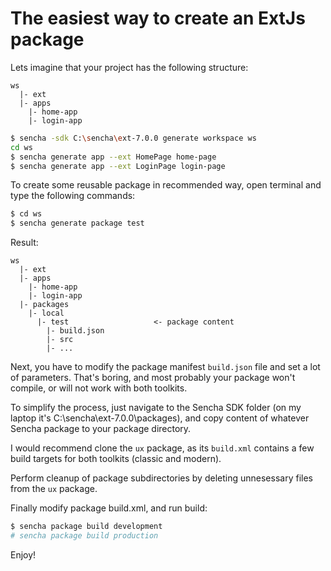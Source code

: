 ﻿# The easiest way to create an ExtJs package

Lets imagine that your project has the following structure:

```
ws
  |- ext
  |- apps
    |- home-app
    |- login-app
```

```bash
$ sencha -sdk C:\sencha\ext-7.0.0 generate workspace ws
cd ws
$ sencha generate app --ext HomePage home-page
$ sencha generate app --ext LoginPage login-page
```

To create some reusable package in recommended way, open terminal and type the following commands:

```bash
$ cd ws
$ sencha generate package test
```

Result:

```
ws
  |- ext
  |- apps
    |- home-app
    |- login-app
  |- packages
    |- local
      |- test                   <- package content
        |- build.json
        |- src
        |- ...
```
Next, you have to modify the package manifest `build.json` file and set a lot of parameters. That's boring, and most probably your package 
won't compile, or will not work with both toolkits.

To simplify the process, just navigate to the Sencha SDK folder (on my laptop it's C:\sencha\ext-7.0.0\packages),
and copy content of whatever Sencha package to your package directory.

I would recommend clone the `ux` package, as its `build.xml` contains a few build targets for both toolkits (classic and modern).

Perform cleanup of package subdirectories by deleting unnesessary files from the `ux` package.

Finally modify package build.xml, and run build:

```bash
$ sencha package build development
# sencha package build production
```

Enjoy!
